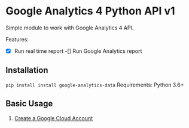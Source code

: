 # Google Analytics 4 Python API v1

Simple module to work with Google Analytics 4 API.

Features:
-[x] Run real time report
-[] Run Google Analytics report

## Installation

`pip install install google-analytics-data`
Requirements: Python 3.6+

## Basic Usage
1. [Create a Google Cloud Account](console.cloud.google.com/)
